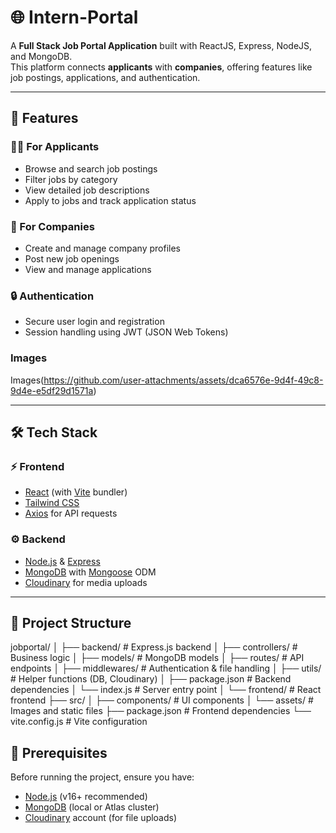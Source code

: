 # 🌐 Intern-Portal

A **Full Stack Job Portal Application** built with ReactJS, Express, NodeJS, and MongoDB.  
This platform connects **applicants** with **companies**, offering features like job postings, applications, and authentication.

---

## 📌 Features

### 👨‍💼 For Applicants
- Browse and search job postings
- Filter jobs by category
- View detailed job descriptions
- Apply to jobs and track application status

### 🏢 For Companies
- Create and manage company profiles
- Post new job openings
- View and manage applications

### 🔒 Authentication
- Secure user login and registration
- Session handling using JWT (JSON Web Tokens)

### Images
Images(https://github.com/user-attachments/assets/dca6576e-9d4f-49c8-9d4e-e5df29d1571a)


---

## 🛠 Tech Stack

### ⚡ Frontend
- [React](https://react.dev/) (with [Vite](https://vitejs.dev/) bundler)
- [Tailwind CSS](https://tailwindcss.com/)
- [Axios](https://axios-http.com/) for API requests

### ⚙️ Backend
- [Node.js](https://nodejs.org/) & [Express](https://expressjs.com/)
- [MongoDB](https://www.mongodb.com/) with [Mongoose](https://mongoosejs.com/) ODM
- [Cloudinary](https://cloudinary.com/) for media uploads

---
## 📂 Project Structure
jobportal/
│
├── backend/ # Express.js backend
│ ├── controllers/ # Business logic
│ ├── models/ # MongoDB models
│ ├── routes/ # API endpoints
│ ├── middlewares/ # Authentication & file handling
│ ├── utils/ # Helper functions (DB, Cloudinary)
│ ├── package.json # Backend dependencies
│ └── index.js # Server entry point
│
└── frontend/ # React frontend
├── src/
│ ├── components/ # UI components
│ └── assets/ # Images and static files
├── package.json # Frontend dependencies
└── vite.config.js # Vite configuration

## 🔧 Prerequisites

Before running the project, ensure you have:

- [Node.js](https://nodejs.org/) (v16+ recommended)
- [MongoDB](https://www.mongodb.com/) (local or Atlas cluster)
- [Cloudinary](https://cloudinary.com/) account (for file uploads)


